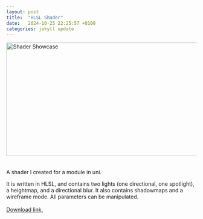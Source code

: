 ```yaml
---
layout: post
title:  "HLSL Shader"
date:   2024-10-25 22:25:57 +0100
categories: jekyll update
---
```

<img src="/assets/shader.png" alt="Shader Showcase" style = "width:600px;height:300px;"><br><br>
<br>
A shader I created for a module in uni.<br>

It is written in HLSL, and contains two lights (one directional, one spotlight), a heightmap, and a directional blur. It also contains shadowmaps and a wireframe mode. All parameters can be manipulated. <br><br>
<a href="https://manblast.itch.io/shader-showcase">Download link.</a>
